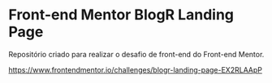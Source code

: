 # Front-end Mentor BlogR Landing Page

Repositório criado para realizar o desafio de front-end do Front-end Mentor.

https://www.frontendmentor.io/challenges/blogr-landing-page-EX2RLAApP
